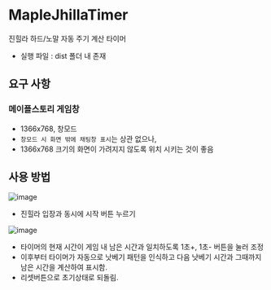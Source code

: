 # MapleJhillaTimer
진힐라 하드/노말 자동 주기 계산 타이머

- 실행 파일 : dist 폴더 내 존재

## 요구 사항
### 메이플스토리 게임창
- 1366x768, 창모드
- `창모드 시 화면 밖에 채팅창 표시`는 상관 없으나,
- 1366x768 크기의 화면이 가려지지 않도록 위치 시키는 것이 좋음

## 사용 방법
![image](https://user-images.githubusercontent.com/89760255/154830358-6253a20c-75e5-4b55-af10-15de5bb4b8e6.png)

- 진힐라 입장과 동시에 시작 버튼 누르기

![image](https://user-images.githubusercontent.com/89760255/154830401-7f88821d-65d3-476b-b8a3-3a1872190b29.png)

- 타이머의 현재 시간이 게임 내 남은 시간과 일치하도록 1초+, 1초- 버튼을 눌러 조정
- 이후부터 타이머가 자동으로 낫베기 패턴을 인식하고 다음 낫베기 시간과 그때까지 남은 시간을 계산하여 표시함.
- 리셋버튼으로 초기상태로 되돌림.
